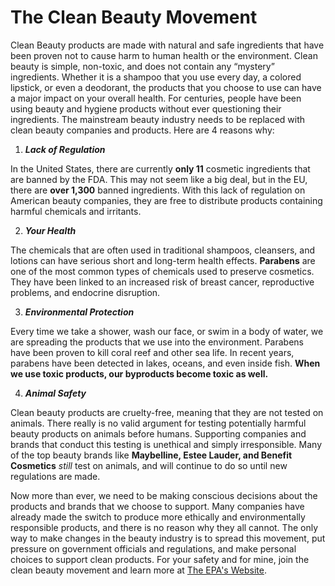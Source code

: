 # **The Clean Beauty Movement**
Clean Beauty products are made with natural and safe ingredients that have been proven not to cause harm to human health or the environment. Clean beauty is simple, non-toxic, and does not contain any “mystery” ingredients. Whether it is a shampoo that you use every day, a colored lipstick, or even a deodorant, the products that you choose to use can have a major impact on your overall health. For centuries, people have been using beauty and hygiene products without ever questioning their ingredients. The mainstream beauty industry needs to be replaced with clean beauty companies and products.
Here are 4 reasons why:

1. **_Lack of Regulation_**

  In the United States, there are currently **only 11** cosmetic ingredients that are banned by the FDA. This may not seem like a big deal, but in the EU, there are **over 1,300** banned ingredients. With this lack of regulation on American beauty companies, they are free to distribute products containing harmful chemicals and irritants.

2. **_Your Health_**

  The chemicals that are often used in traditional shampoos, cleansers, and lotions can have serious short and long-term health effects. **Parabens** are one of the most common types of chemicals used to preserve cosmetics. They have been linked to an increased risk of breast cancer, reproductive problems, and endocrine disruption.

3. **_Environmental Protection_**

  Every time we take a shower, wash our face, or swim in a body of water, we are spreading the products that we use into the environment. Parabens have been proven to kill coral reef and other sea life. In recent years, parabens have been detected in lakes, oceans, and even inside fish. **When we use toxic products, our byproducts become toxic as well.**

4. **_Animal Safety_**

  Clean beauty products are cruelty-free, meaning that they are not tested on animals. There really is no valid argument for testing potentially harmful beauty products on animals before humans. Supporting companies and brands that conduct this testing is unethical and simply irresponsible. Many of the top beauty brands like **Maybelline, Estee Lauder, and Benefit Cosmetics** _still_ test on animals, and will continue to do so until new regulations are made. 
  



  Now more than ever, we need to be making conscious decisions about the products and brands that we choose to support. Many companies have already made the switch to produce more ethically and environmentally responsible products, and there is no reason why they all cannot. The only way to make changes in the beauty industry is to spread this movement, put pressure on government officials and regulations, and make personal choices to support clean products. For your safety and for mine, join the clean beauty movement and learn more at [The EPA's Website](https://www.ewg.org/key-issues/consumer-products/cosmetics).
